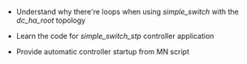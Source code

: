 * Understand why there're loops when using *simple_switch* with the *dc_ha_root* topology

* Learn the code for *simple_switch_stp* controller application

* Provide automatic controller startup from MN script
